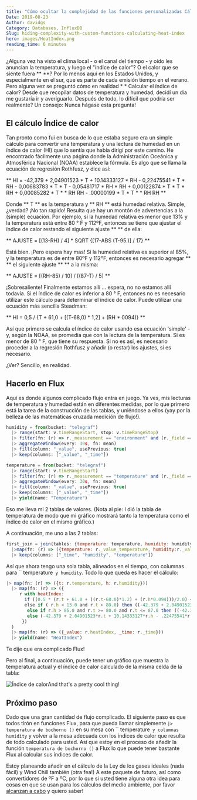 ```yaml
---
title: "Cómo ocultar la complejidad de las funciones personalizadas Cálculo de Índice de calor"
Date: 2019-08-23
Author: davidgs
Category: Databases, InfluxDB
Slug: hiding-complexity-with-custom-functions-calculating-heat-index
hero: images/HeatIndex.png
reading_time: 6 minutes
---
```


¿Alguna vez ha visto el clima local - o el canal del tiempo - y oído les anuncian la temperatura, y luego el "índice de calor"? O el calor que se siente fuera ** **? Por lo menos aquí en los Estados Unidos, y especialmente en el sur, que es parte de cada emisión tiempo en el verano. Pero alguna vez se preguntó cómo en realidad * * Calcular el índice de calor? Desde que recopilar datos de temperatura y humedad, decidí un día me gustaría ir y averiguarlo. Después de todo, lo difícil que podría ser realmente? Un consejo: Nunca hágase esta pregunta!

## El cálculo Índice de calor

Tan pronto como fui en busca de lo que estaba seguro era un simple cálculo para convertir una temperatura y una lectura de humedad en un índice de calor (HI) que lo sentía que había dirigí por este camino. He encontrado fácilmente una página donde la Administración Oceánica y Atmosférica Nacional (NOAA) establece la fórmula. Es algo que se llama la ecuación de regresión Rothfusz, y dice así:

** HI = -42,379 + 2,04901523 * T + 10.14333127 * RH - 0,22475541 * T * RH - 0,00683783 * T * T - 0,05481717 * RH * RH + 0,00122874 * T * T * RH + 0,00085282 * T * * RH RH - .00000199 * T * T * * RH RH **

Donde ** T ** es la temperatura y ** RH ** está humedad relativa. Simple, ¿verdad? ¡No tan rapido! Resulta que hay un montón de advertencias a la (simple) ecuación. Por ejemplo, si la humedad relativa es menor que 13% y la temperatura está entre 80 ° F y 112ºF, entonces se tiene que ajustar el índice de calor restando el siguiente ajuste ** ** de ella:

** AJUSTE = [(13-RH) / 4] * SQRT {[17-ABS (T-95.)] / 17} **

Está bien. ¡Pero espera hay mas! Si la humedad relativa es superior al 85%, y la temperatura es de entre 80ºF y 112ºF, entonces es necesario agregar ** ** el siguiente ajuste ** ** a la misma:

** AJUSTE = [(RH-85) / 10] / [(87-T) / 5] **

¡Sobresaliente! Finalmente estamos allí ... espera, no no estamos allí todavía. Si el índice de calor es inferior a 80 ° F, entonces no es necesario utilizar este cálculo para determinar el índice de calor. Puede utilizar una ecuación más sencilla Steadman:

** HI = 0,5 / {T + 61,0 + [(T-68,0) * 1,2] + (RH * 0094)} **

Así que primero se calcula el índice de calor usando esa ecuación 'simple' - y, según la NOAA, se promedia que con la lectura de la temperatura. Si es menor de 80 ° F, que tiene su respuesta. Si no es así, es necesario proceder a la regresión Rothfusz y añadir (o restar) los ajustes, si es necesario.

¿Ver? Sencillo, en realidad.

## Hacerlo en Flux

Aquí es donde algunos complicado flujo entra en juego. Ya ves, mis lecturas de temperatura y humedad están en diferentes medidas, por lo que primero está la tarea de la construcción de las tablas, y uniéndose a ellos (yay por la belleza de las matemáticas cruzada medición de flujo!).

```js
humidity = from(bucket: "telegraf")
  |> range(start: v.timeRangeStart, stop: v.timeRangeStop)
  |> filter(fn: (r) => r._measurement == "environment" and (r._field == "humidity"))
  |> aggregateWindow(every: 30s, fn: mean)
  |> fill(column: "_value", usePrevious: true)
  |> keep(columns: ["_value", "_time"])

temperature = from(bucket: "telegraf")
  |> range(start: v.timeRangeStart)
  |> filter(fn: (r) => r._measurement == "temperature" and (r._field == "temp_f"))
  |> aggregateWindow(every: 30s, fn: mean)
  |> fill(column: "_value", usePrevious: true)
  |> keep(columns: ["_value", "_time"])
  |> yield(name: "Temperature")
```

Eso me lleva mi 2 tablas de valores. (Nota al pie: I dió la tabla de temperatura de modo que mi gráfico mostrará tanto la temperatura como el índice de calor en el mismo gráfico.)

A continuación, me uno a las 2 tablas:

```js
first_join = join(tables: {temperature: temperature, humidity: humidity}, on: ["_time"])
  |>map(fn: (r) => ({temperature: r._value_temperature, humidity:r._value_humidity, _time: r._time}))
  |> keep(columns: ["_time", "humidity", "temperature"])
```

Así que ahora tengo una sola tabla, alineados en el tiempo, con columnas para `` temperature` y humidity`. Todo lo que queda es hacer el cálculo:

```js
|> map(fn: (r) => ({t: r.temperature, h: r.humidity}))
  |> map(fn: (r) => ({
     r with heatIndex:
       if ((0.5 * (r.t + 61.0 + ((r.t-68.0)*1.2) + (r.h*0.094)))/2.0) < 80.0 then (0.5 * (r.t + 61.0 + ((r.t - 68.0)*1.2) + (r.h*0.094)))
       else if ( r.h < 13.0 and r.t > 80.0) then ((-42.379 + 2.04901523*r.t + 10.14333127*r.h - .22475541*r.t*r.h - .00683783*r.t*r.h - .05481717*r.t*r.h + .00122874*r.t*r.t*r.h + .00085282*r.t*r.h*r.h - .00000199*r.t*r.t*r.h*r.h - (((13.0-r.h)/4.0)*math.sqrt(x: ((17.0-math.abs(x: (r.t-95.0))/17.0))))))
        else if r.h > 85.0 and r.t >= 80.0 and r.t <= 87.0 then ((-42.379 + 2.04901523*r.t + 10.14333127*r.h - .22475541*r.t*r.h - .00683783*r.t*r.h - .05481717*r.t*r.h + .00122874*r.t*r.t*r.h + .00085282*r.t*r.h*r.h - .00000199*r.t*r.t*r.h*r.h) + (( r.h-85.0 )/10.0) *((87.0-r.t)/5.0))
        else (-42.379 + 2.04901523*r.t + 10.14333127*r.h - .22475541*r.t*r.h - .00683783*r.t*r.h - .05481717*r.t*r.h + .00122874*r.t*r.t*r.h + .00085282*r.t*r.h*r.h - .00000199*r.t*r.t*r.h*r.h)
      })
  )
  |> map(fn: (r) => ({_value: r.heatIndex, _time: r._time}))
  |> yield(name: "HeatIndex")
```

Te dije que era complicado Flux!

Pero al final, a continuación, puede tener un gráfico que muestra la temperatura actual y el índice de calor calculado de la misma celda de la tabla:

![Índice de calor](/posts/category/programming/images/HeatIndex.png)And that's a pretty cool thing!

## Próximo paso

Dado que una gran cantidad de flujo complicado. El siguiente paso es que todos tirón en funciones Flux, para que pueda llamar simplemente `|> temperatura de bochorno ()` en su mesa con `` temperature` y columnas humidity` y volver a la mesa adecuada con los índices de calor que resulta de todo calculado para usted. Así que estoy en el proceso de añadir la función `temperatura de bochorno ()` a Flux lo que puede tener bastante Flux al calcular sus índices de calor.

Estoy planeando añadir en el cálculo de la Ley de los gases ideales (nada fácil) y Wind Chill también (otra fea!) A este paquete de futuro, así como convertidores de ºF a ºC, por lo que si usted tiene alguna otra idea para cosas en que se usan para los cálculos del medio ambiente, por favor [alcanzan a cabo](https://twitter.com/intent/follow?screen_name=davidgsIoT) y quiero saber!
